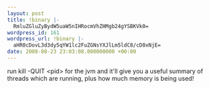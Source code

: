 ```yaml
---
layout: post
title: !binary |-
  RmluZGluZyBydW5uaW5nIHRocmVhZHMgb24gYSBKVk0=
wordpress_id: 161
wordpress_url: !binary |-
  aHR0cDovL3d3dy5qYW1lc2FuZGNsYXJlLm5ldC8/cD0xNjE=
date: 2008-08-23 23:03:08.000000000 +00:00
---
```

<div>

run kill -QUIT &lt;pid&gt; for the jvm and it'll give you a useful summary of threads which are running, plus how much memory is being used!</div>
